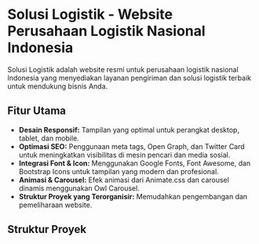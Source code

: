 # Solusi Logistik - Website Perusahaan Logistik Nasional Indonesia

Solusi Logistik adalah website resmi untuk perusahaan logistik nasional Indonesia yang menyediakan layanan pengiriman dan solusi logistik terbaik untuk mendukung bisnis Anda.

## Fitur Utama

- **Desain Responsif:** Tampilan yang optimal untuk perangkat desktop, tablet, dan mobile.
- **Optimasi SEO:** Penggunaan meta tags, Open Graph, dan Twitter Card untuk meningkatkan visibilitas di mesin pencari dan media sosial.
- **Integrasi Font & Icon:** Menggunakan Google Fonts, Font Awesome, dan Bootstrap Icons untuk tampilan yang modern dan profesional.
- **Animasi & Carousel:** Efek animasi dari Animate.css dan carousel dinamis menggunakan Owl Carousel.
- **Struktur Proyek yang Terorganisir:** Memudahkan pengembangan dan pemeliharaan website.

## Struktur Proyek
